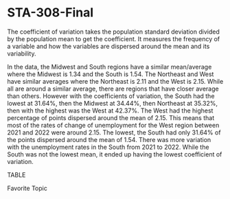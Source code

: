 # STA-308-Final

  The coefficient of variation takes the population standard deviation divided by the population mean to get the coefficient. It measures the frequency of a variable and how the variables are dispersed around the mean and its variability. 


  In the data, the Midwest and South regions have a similar mean/average where the Midwest is 1.34 and the South is 1.54. The Northeast and West have similar averages where the Northeast is 2.11 and the West is 2.15. While all are around a similar average, there are regions that have closer average than others. However with the coefficients of variation, the South had the lowest at 31.64%, then the Midwest at 34.44%, then Northeast at 35.32%, then with the highest was the West at 42.37%. 
  The West had the highest percentage of points dispersed around the mean of 2.15. This means that most of the rates of change of unemployment for the West region between 2021 and 2022 were around 2.15. The lowest, the South had only 31.64% of the points dispersed around the mean of 1.54. There was more variation with the unemployment rates in the South from 2021 to 2022. While the South was not the lowest mean, it ended up having the lowest coefficient of variation.
  

TABLE


Favorite Topic 